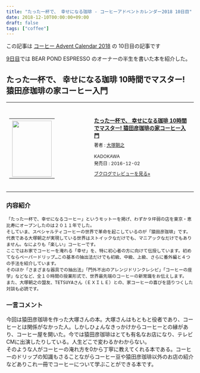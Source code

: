 ```yaml
---
title: "たった一杯で、 幸せになる珈琲 - コーヒーアドベントカレンダー2018 10日目"
date: 2018-12-10T00:00:00+09:00
draft: false
tags: ["coffee"]
---
```


この記事は [コーヒー Advent Calendar 2018](https://adventar.org/calendars/3204) の 10日目の記事です

[9日目](https://blog.gennei.coffee/post/coffee-advent-calendar-2018-09/)では BEAR POND ESPRESSO のオーナーの半生を書いた本を紹介した。

## たった一杯で、 幸せになる珈琲 10時間でマスター! 猿田彦珈琲の家コーヒー入門

<div class="booklog_html"><table><tr><td class="booklog_html_image"><div style="background:url(https://booklog.jp/common/buildhtml/wood/images/top.gif) no-repeat right;width:200px;height:25px;"></div><table cellpadding="0" cellspacing="0" border="0" width="200"><tr><td background="https://booklog.jp/common/buildhtml/wood/images/main.gif" height="160" style="vertical-align:bottom;text-align:center;line-height:0;"><a href="https://www.amazon.co.jp/%E3%81%9F%E3%81%A3%E3%81%9F%E4%B8%80%E6%9D%AF%E3%81%A7%E3%80%81-%E5%B9%B8%E3%81%9B%E3%81%AB%E3%81%AA%E3%82%8B%E7%8F%88%E7%90%B2-10%E6%99%82%E9%96%93%E3%81%A7%E3%83%9E%E3%82%B9%E3%82%BF%E3%83%BC-%E7%8C%BF%E7%94%B0%E5%BD%A6%E7%8F%88%E7%90%B2%E3%81%AE%E5%AE%B6%E3%82%B3%E3%83%BC%E3%83%92%E3%83%BC%E5%85%A5%E9%96%80-%E5%A4%A7%E5%A1%9A/dp/4047314935?SubscriptionId=0AVSM5SVKRWTFMG7ZR82&tag=gennei-22&linkCode=xm2&camp=2025&creative=165953&creativeASIN=4047314935" target="_blank"><img src="https://images-fe.ssl-images-amazon.com/images/I/51b4040pFdL._SL160_.jpg" width="106" height="150" style="border:0;border-radius:0;" /></a></td></tr></table><div style="background:url(https://booklog.jp/common/buildhtml/wood/images/bottom.gif) no-repeat;width:200px;height:15px;"></div></td><td class="booklog_html_info" style="padding-left:20px;"><div class="booklog_html_title" style="margin-bottom:10px;font-size:14px;font-weight:bold;"><a href="https://www.amazon.co.jp/%E3%81%9F%E3%81%A3%E3%81%9F%E4%B8%80%E6%9D%AF%E3%81%A7%E3%80%81-%E5%B9%B8%E3%81%9B%E3%81%AB%E3%81%AA%E3%82%8B%E7%8F%88%E7%90%B2-10%E6%99%82%E9%96%93%E3%81%A7%E3%83%9E%E3%82%B9%E3%82%BF%E3%83%BC-%E7%8C%BF%E7%94%B0%E5%BD%A6%E7%8F%88%E7%90%B2%E3%81%AE%E5%AE%B6%E3%82%B3%E3%83%BC%E3%83%92%E3%83%BC%E5%85%A5%E9%96%80-%E5%A4%A7%E5%A1%9A/dp/4047314935?SubscriptionId=0AVSM5SVKRWTFMG7ZR82&tag=gennei-22&linkCode=xm2&camp=2025&creative=165953&creativeASIN=4047314935" target="_blank">たった一杯で、 幸せになる珈琲 10時間でマスター! 猿田彦珈琲の家コーヒー入門</a></div><div style="margin-bottom:10px;"><div class="booklog_html_author" style="margin-bottom:15px;font-size:12px;line-height:1.2em">著者 : <a href="https://booklog.jp/author/%E5%A4%A7%E5%A1%9A%E6%9C%9D%E4%B9%8B" target="_blank">大塚朝之</a></div><div class="booklog_html_manufacturer" style="margin-bottom:5px;font-size:12px;line-height:1.2em">KADOKAWA</div><div class="booklog_html_release" style="font-size:12px;line-height:1.2em">発売日 : 2016-12-02</div></div><div class="booklog_html_link_amazon"><a href="https://booklog.jp/item/1/4047314935" style="font-size:12px;" target="_blank">ブクログでレビューを見る»</a></div></td></tr></table></div>

### 内容紹介
```
「たった一杯で、幸せになるコーヒー」というモットーを掲げ、わずか９坪弱の店を東京・恵比寿にオープンしたのは２０１１年でした。
そしていま、スペシャルティコーヒーの世界で革命を起こしているのが「猿田彦珈琲」です。
代表である大塚朝之が実現している世界はストイックなだけでも、マニアックなだけでもありません。なによりも「楽しい」コーヒーです。
ここではお家でコーヒーを淹れる「幸せ」を、特に初心者の方に向けて伝授しています。初めてならペーパードリップ…この基本の抽出法だけでも初級、中級、上級、さらに番外編と４つの手法を紹介しています。
そのほか「さまざまな器具での抽出法」「門外不出のアレンジドリンクレシピ」「コーヒーの座学」などなど、全１０時間の授業形式で、世界最先端のコーヒーの新常識をお伝えします。
また、大塚朝之の盟友、TETSUYAさん（ＥＸＩＬＥ）との、家コーヒーの喜びを語りつくした対談も必読です。
```

### 一言コメント

今回は猿田彦珈琲を作った大塚さんの本。大塚さんはもともと役者であり、コーヒーとは関係がなかった人。しかしひょんなきっかけからコーヒーとの縁があり、コーヒー屋を開いた。今では猿田彦珈琲はとても有名なお店になり、テレビCMに出演したりしている。人生どこで変わるかわからない。  
そのような人がコーヒーの淹れ方を0から丁寧に教えてくれる本である。コーヒーのドリップの知識もさることながらコーヒー豆や猿田彦珈琲以外のお店の紹介などありこれ一冊でコーヒーについて学ぶことができる本です。
